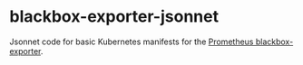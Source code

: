 # blackbox-exporter-jsonnet

Jsonnet code for basic Kubernetes manifests for the [Prometheus blackbox-exporter](https://github.com/prometheus/blackbox_exporter).
